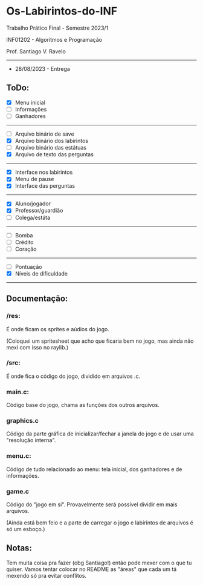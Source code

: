 # Os-Labirintos-do-INF

Trabalho Prático Final - Semestre 2023/1

INF01202 - Algoritmos e Programação

Prof. Santiago V. Ravelo

---

- 28/08/2023 - Entrega

## ToDo:

 - [X] Menu inicial 
 - [ ] Informações
 - [ ] Ganhadores
---
 - [ ] Arquivo binário de save
 - [x] Arquivo binário dos labirintos
 - [ ] Arquivo binário das estátuas
 - [x] Arquivo de texto das perguntas
---
 - [x] Interface nos labirintos
 - [X] Menu de pause
 - [x] Interface das perguntas
---
 - [X] Aluno/jogador
 - [x] Professor/guardião
 - [ ] Colega/estáta
---
 - [ ] Bomba
 - [ ] Crédito
 - [ ] Coração
---
 - [ ] Pontuação
 - [x] Níveis de dificuldade
---

## Documentação:

### /res:

É onde ficam os sprites e aúdios do jogo.

(Coloquei um spritesheet que acho que ficaria bem no jogo, mas ainda não mexi com isso no raylib.)

### /src:

É onde fica o código do jogo, dividido em arquivos .c.

### main.c:

Código base do jogo, chama as funções dos outros arquivos.

### graphics.c

Código da parte gráfica de inicializar/fechar a janela do jogo e de usar uma "resolução interna".

### menu.c:

Código de tudo relacionado ao menu: tela inicial, dos ganhadores e de informações.

### game.c

Código do "jogo em si". Provavelmente será possível dividir em mais arquivos.

(Ainda está bem feio e a parte de carregar o jogo e labirintos de arquivos é só um esboço.)

## Notas:

Tem muita coisa pra fazer (obg Santiago!) então pode mexer com o que tu quiser. Vamos tentar colocar no README as "áreas" que cada um tá mexendo só pra evitar conflitos.





